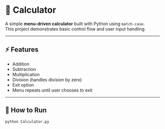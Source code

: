 # 🧮 Calculator

A simple **menu-driven calculator** built with Python using `match-case`.  
This project demonstrates basic control flow and user input handling.

---

## ⚡ Features
- Addition
- Subtraction
- Multiplication
- Division (handles division by zero)
- Exit option
- Menu repeats until user chooses to exit

---

## 🚀 How to Run
```bash
python Calculator.py


